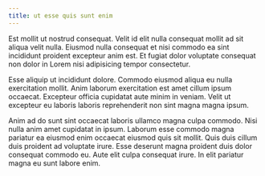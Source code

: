 ```yaml
---
title: ut esse quis sunt enim
---
```


Est mollit ut nostrud consequat. Velit id elit nulla consequat mollit ad sit aliqua velit nulla. Eiusmod nulla consequat et nisi commodo ea sint incididunt proident excepteur anim est. Et fugiat dolor voluptate consequat non dolor in Lorem nisi adipisicing tempor consectetur.

Esse aliquip ut incididunt dolore. Commodo eiusmod aliqua eu nulla exercitation mollit. Anim laborum exercitation est amet cillum ipsum occaecat. Excepteur officia cupidatat aute minim in veniam. Velit ut excepteur eu laboris laboris reprehenderit non sint magna magna ipsum.

Anim ad do sunt sint occaecat laboris ullamco magna culpa commodo. Nisi nulla anim amet cupidatat in ipsum. Laborum esse commodo magna pariatur ea eiusmod enim occaecat eiusmod quis sit mollit. Quis duis cillum duis proident ad voluptate irure. Esse deserunt magna proident duis dolor consequat commodo eu. Aute elit culpa consequat irure. In elit pariatur magna eu sunt labore enim.